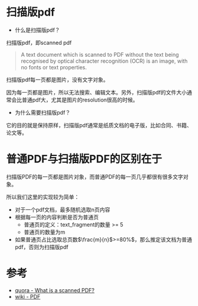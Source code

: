 
# 扫描版pdf

* 什么是扫描版pdf？

扫描版pdf，即scanned pdf
> A text document which is scanned to PDF without the text being recognised by optical character recognition (OCR) is an image, with no fonts or text properties.

扫描版pdf每一页都是图片，没有文字对象。

因为每一页都是图片，所以无法搜索、编辑文本。另外，扫描版pdf的文件大小通常会比普通pdf大，尤其是图片的resolution很高的时候。

* 为什么需要扫描版pdf？

它的目的就是保持原样，扫描版pdf通常是纸质文档的电子版，比如合同、书籍、论文等。

# 普通PDF与扫描版PDF的区别在于

扫描版PDF的每一页都是图片对象，而普通PDF的每一页几乎都很有很多文字对象。

所以我们这里的实现较为简单：

* 对于一个pdf文档，最多随机选取n页内容
* 根据每一页的内容判断是否为普通页
  * 普通页的定义：text_fragment的数量 >= 5
  * 普通页的数量为m
* 如果普通页占比选取总页数$\frac{m}{n}$>=80%$，那么推定该文档为普通pdf，否则为扫描版pdf

# 参考

* [quora - What is a scanned PDF?](https://www.quora.com/What-is-a-scan-PDF)
* [wiki - PDF](https://en.wikipedia.org/wiki/PDF)
